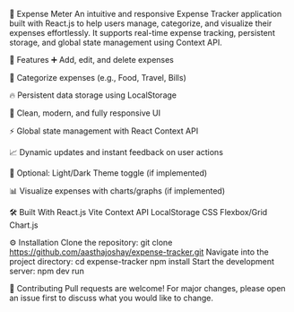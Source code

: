💸 Expense Meter
An intuitive and responsive Expense Tracker application built with React.js to help users manage, categorize, and visualize their expenses effortlessly.
It supports real-time expense tracking, persistent storage, and global state management using Context API.

🚀 Features
➕ Add, edit, and delete expenses

📂 Categorize expenses (e.g., Food, Travel, Bills)

🔥 Persistent data storage using LocalStorage

🎨 Clean, modern, and fully responsive UI

⚡ Global state management with React Context API

📈 Dynamic updates and instant feedback on user actions

🌙 Optional: Light/Dark Theme toggle (if implemented)

📊 Visualize expenses with charts/graphs (if implemented)

🛠️ Built With
React.js
Vite
Context API
LocalStorage
CSS Flexbox/Grid
Chart.js 

⚙️ Installation
Clone the repository:
git clone https://github.com/aasthajoshay/expense-tracker.git
Navigate into the project directory:
cd expense-tracker
npm install
Start the development server:
npm dev run

🤝 Contributing
Pull requests are welcome!
For major changes, please open an issue first to discuss what you would like to change.

